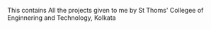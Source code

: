 This contains All the projects given to me by St Thoms' Collegee of Enginnering and Technology, Kolkata
